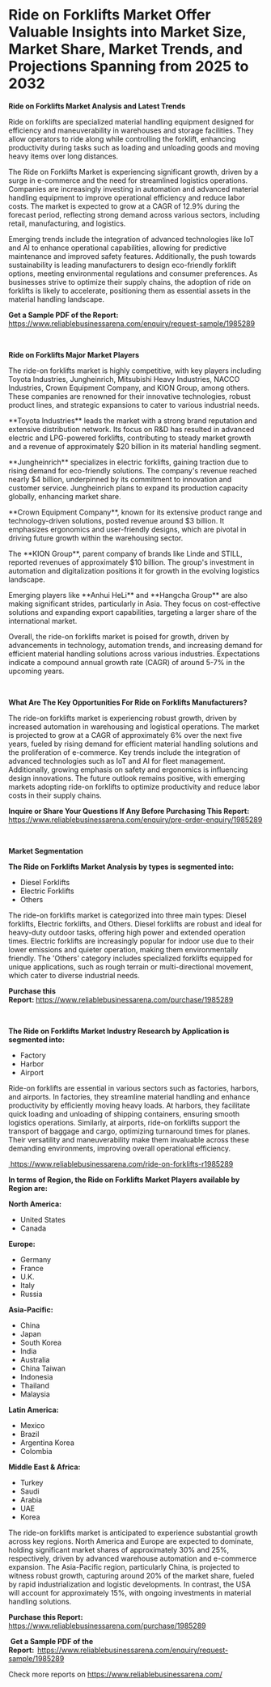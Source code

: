 <p><h1>Ride on Forklifts Market Offer Valuable Insights into Market Size, Market Share, Market Trends, and Projections Spanning from 2025 to 2032</h1></p><p><strong>Ride on Forklifts Market Analysis and Latest Trends</strong></p>
<p><p>Ride on forklifts are specialized material handling equipment designed for efficiency and maneuverability in warehouses and storage facilities. They allow operators to ride along while controlling the forklift, enhancing productivity during tasks such as loading and unloading goods and moving heavy items over long distances. </p><p>The Ride on Forklifts Market is experiencing significant growth, driven by a surge in e-commerce and the need for streamlined logistics operations. Companies are increasingly investing in automation and advanced material handling equipment to improve operational efficiency and reduce labor costs. The market is expected to grow at a CAGR of 12.9% during the forecast period, reflecting strong demand across various sectors, including retail, manufacturing, and logistics.</p><p>Emerging trends include the integration of advanced technologies like IoT and AI to enhance operational capabilities, allowing for predictive maintenance and improved safety features. Additionally, the push towards sustainability is leading manufacturers to design eco-friendly forklift options, meeting environmental regulations and consumer preferences. As businesses strive to optimize their supply chains, the adoption of ride on forklifts is likely to accelerate, positioning them as essential assets in the material handling landscape.</p></p>
<p><strong>Get a Sample PDF of the Report:&nbsp;</strong> <a href="https://www.reliablebusinessarena.com/enquiry/request-sample/1985289?utm_campaign=2483&utm_medium=2&utm_source=Github&utm_content=ia&utm_term=19022025&utm_id=ride-on-forklifts">https://www.reliablebusinessarena.com/enquiry/request-sample/1985289</a></p>
<p>&nbsp;</p>
<p><strong>Ride on Forklifts Major Market Players</strong></p>
<p><p>The ride-on forklifts market is highly competitive, with key players including Toyota Industries, Jungheinrich, Mitsubishi Heavy Industries, NACCO Industries, Crown Equipment Company, and KION Group, among others. These companies are renowned for their innovative technologies, robust product lines, and strategic expansions to cater to various industrial needs.</p><p>**Toyota Industries** leads the market with a strong brand reputation and extensive distribution network. Its focus on R&D has resulted in advanced electric and LPG-powered forklifts, contributing to steady market growth and a revenue of approximately $20 billion in its material handling segment.</p><p>**Jungheinrich** specializes in electric forklifts, gaining traction due to rising demand for eco-friendly solutions. The company's revenue reached nearly $4 billion, underpinned by its commitment to innovation and customer service. Jungheinrich plans to expand its production capacity globally, enhancing market share.</p><p>**Crown Equipment Company**, known for its extensive product range and technology-driven solutions, posted revenue around $3 billion. It emphasizes ergonomics and user-friendly designs, which are pivotal in driving future growth within the warehousing sector.</p><p>The **KION Group**, parent company of brands like Linde and STILL, reported revenues of approximately $10 billion. The group's investment in automation and digitalization positions it for growth in the evolving logistics landscape.</p><p>Emerging players like **Anhui HeLi** and **Hangcha Group** are also making significant strides, particularly in Asia. They focus on cost-effective solutions and expanding export capabilities, targeting a larger share of the international market.</p><p>Overall, the ride-on forklifts market is poised for growth, driven by advancements in technology, automation trends, and increasing demand for efficient material handling solutions across various industries. Expectations indicate a compound annual growth rate (CAGR) of around 5-7% in the upcoming years.</p></p>
<p>&nbsp;</p>
<p><strong>What Are The Key Opportunities For Ride on Forklifts Manufacturers?</strong></p>
<p><p>The ride-on forklifts market is experiencing robust growth, driven by increased automation in warehousing and logistical operations. The market is projected to grow at a CAGR of approximately 6% over the next five years, fueled by rising demand for efficient material handling solutions and the proliferation of e-commerce. Key trends include the integration of advanced technologies such as IoT and AI for fleet management. Additionally, growing emphasis on safety and ergonomics is influencing design innovations. The future outlook remains positive, with emerging markets adopting ride-on forklifts to optimize productivity and reduce labor costs in their supply chains.</p></p>
<p><strong>Inquire or Share Your Questions If Any Before Purchasing This Report:</strong> <a href="https://www.reliablebusinessarena.com/enquiry/pre-order-enquiry/1985289?utm_campaign=2483&utm_medium=2&utm_source=Github&utm_content=ia&utm_term=19022025&utm_id=ride-on-forklifts">https://www.reliablebusinessarena.com/enquiry/pre-order-enquiry/1985289</a></p>
<p>&nbsp;</p>
<p><strong>Market Segmentation</strong></p>
<p><strong>The Ride on Forklifts Market Analysis by types is segmented into:</strong></p>
<p><ul><li>Diesel Forklifts</li><li>Electric Forklifts</li><li>Others</li></ul></p>
<p><p>The ride-on forklifts market is categorized into three main types: Diesel forklifts, Electric forklifts, and Others. Diesel forklifts are robust and ideal for heavy-duty outdoor tasks, offering high power and extended operation times. Electric forklifts are increasingly popular for indoor use due to their lower emissions and quieter operation, making them environmentally friendly. The 'Others' category includes specialized forklifts equipped for unique applications, such as rough terrain or multi-directional movement, which cater to diverse industrial needs.</p></p>
<p><strong>Purchase this Report:&nbsp;</strong><a href="https://www.reliablebusinessarena.com/purchase/1985289?utm_campaign=2483&utm_medium=2&utm_source=Github&utm_content=ia&utm_term=19022025&utm_id=ride-on-forklifts">https://www.reliablebusinessarena.com/purchase/1985289</a></p>
<p>&nbsp;</p>
<p><strong>The Ride on Forklifts Market Industry Research by Application is segmented into:</strong></p>
<p><ul><li>Factory</li><li>Harbor</li><li>Airport</li></ul></p>
<p><p>Ride-on forklifts are essential in various sectors such as factories, harbors, and airports. In factories, they streamline material handling and enhance productivity by efficiently moving heavy loads. At harbors, they facilitate quick loading and unloading of shipping containers, ensuring smooth logistics operations. Similarly, at airports, ride-on forklifts support the transport of baggage and cargo, optimizing turnaround times for planes. Their versatility and maneuverability make them invaluable across these demanding environments, improving overall operational efficiency.</p></p>
<p><a href="https://www.reliablebusinessarena.com/ride-on-forklifts-r1985289?utm_campaign=2483&utm_medium=2&utm_source=Github&utm_content=ia&utm_term=19022025&utm_id=ride-on-forklifts">&nbsp;https://www.reliablebusinessarena.com/ride-on-forklifts-r1985289</a></p>
<p><strong>In terms of Region, the Ride on Forklifts Market Players available by Region are:</strong></p>
<p>
    <p> <strong> North America: </strong>
        <ul>
            <li>United States</li>
            <li>Canada</li>
        </ul>
        </p> 
    <p> <strong> Europe: </strong>
        <ul>
            <li>Germany</li>
            <li>France</li>
            <li>U.K.</li>
            <li>Italy</li>
            <li>Russia</li>
        </ul>
        </p> 
    <p> <strong> Asia-Pacific: </strong>
        <ul>
            <li>China</li>
            <li>Japan</li>
            <li>South Korea</li>
            <li>India</li>
            <li>Australia</li>
            <li>China Taiwan</li>
            <li>Indonesia</li>
            <li>Thailand</li>
            <li>Malaysia</li>
        </ul>
        </p> 
    <p> <strong> Latin America: </strong>
        <ul>
            <li>Mexico</li>
            <li>Brazil</li>
            <li>Argentina Korea</li>
            <li>Colombia</li>
        </ul>
        </p> 
    <p> <strong> Middle East & Africa: </strong>
        <ul>
            <li>Turkey</li>
            <li>Saudi</li>
            <li>Arabia</li>
            <li>UAE</li>
            <li>Korea</li>
        </ul>
    </p>
    </p>
<p><p>The ride-on forklifts market is anticipated to experience substantial growth across key regions. North America and Europe are expected to dominate, holding significant market shares of approximately 30% and 25%, respectively, driven by advanced warehouse automation and e-commerce expansion. The Asia-Pacific region, particularly China, is projected to witness robust growth, capturing around 20% of the market share, fueled by rapid industrialization and logistic developments. In contrast, the USA will account for approximately 15%, with ongoing investments in material handling solutions.</p></p>
<p><strong>Purchase this Report: </strong><a href="https://www.reliablebusinessarena.com/purchase/1985289?utm_campaign=2483&utm_medium=2&utm_source=Github&utm_content=ia&utm_term=19022025&utm_id=ride-on-forklifts">https://www.reliablebusinessarena.com/purchase/1985289</a></p>
<p>&nbsp;<strong>Get a Sample PDF of the Report:&nbsp;&nbsp;</strong><a href="https://www.reliablebusinessarena.com/enquiry/request-sample/1985289?utm_campaign=2483&utm_medium=2&utm_source=Github&utm_content=ia&utm_term=19022025&utm_id=ride-on-forklifts">https://www.reliablebusinessarena.com/enquiry/request-sample/1985289</a></p>
<p><strong></strong></p>
<p>Check more reports on <a href="https://www.reliablebusinessarena.com/?utm_campaign=2483&utm_medium=2&utm_source=Github&utm_content=ia&utm_term=19022025&utm_id=ride-on-forklifts">https://www.reliablebusinessarena.com/</a></p>